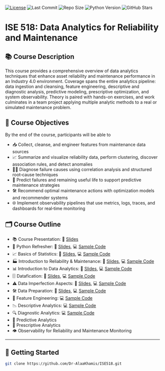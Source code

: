 [![License](https://img.shields.io/badge/License-MIT-yellow.svg)](https://github.com/Dr-AlaaKhamis/ISE518/blob/main/LICENSE)
![Last Commit](https://img.shields.io/github/last-commit/Dr-AlaaKhamis/ISE518)
![Repo Size](https://img.shields.io/github/repo-size/Dr-AlaaKhamis/ISE518)
![Python Version](https://img.shields.io/badge/python-3.8%2B-blue)
![GitHub Stars](https://img.shields.io/github/stars/Dr-AlaaKhamis/ISE518?style=social)


# ISE 518: Data Analytics for Reliability and Maintenance

## 📚 Course Description
This course provides a comprehensive overview of data analytics techniques that enhance asset reliability and maintenance performance in an Industry 4.0 environment. Coverage spans the entire analytics pipeline: data ingestion and cleansing, feature engineering, descriptive and diagnostic analysis, predictive modeling, prescriptive optimization, and system observability. Theory is paired with hands-on exercises, and work culminates in a team project applying multiple analytic methods to a real or simulated maintenance problem.

## 🎯 Course Objectives
By the end of the course, participants will be able to  
- 📥 Collect, cleanse, and engineer features from maintenance data sources  
- 📈 Summarize and visualize reliability data, perform clustering, discover association rules, and detect anomalies  
- 🕵️‍♂️ Diagnose failure causes using correlation analysis and structured root‑cause techniques  
- 🔮 Predict failures and remaining useful life to support predictive maintenance strategies  
- 🛠️ Recommend optimal maintenance actions with optimization models and recommender systems  
- 🌐 Implement observability pipelines that use metrics, logs, traces, and dashboards for real‑time monitoring  

## 🗂️ Course Outline
- 📚 Course Presentation: 📖 [Slides](https://github.com/Dr-AlaaKhamis/ISE518/tree/main/slides/L1-Course_Presentation.pdf) 
- 🐍 Python Refresher: 📖 [Slides](https://github.com/Dr-AlaaKhamis/ISE518/tree/main/slides/L2-Python-I.pdf), 💻 [Sample Code](https://github.com/Dr-AlaaKhamis/ISE518/tree/main/1_Python_refresher)
- 📈 Basics of Statistics: 📖 [Slides](https://github.com/Dr-AlaaKhamis/ISE518/tree/main/slides/L3-Statistics.pdf), 💻 [Sample Code](https://github.com/Dr-AlaaKhamis/ISE518/tree/main/2_Statistics)
- 🏭 Introduction to Reliability & Maintenance: 📖 [Slides](https://github.com/Dr-AlaaKhamis/ISE518/tree/main/slides/L4-RM.pdf), 💻 [Sample Code](https://github.com/Dr-AlaaKhamis/ISE518/tree/main/3_R&M)
- 📊 Introduction to Data Analytics: 📖 [Slides](https://github.com/Dr-AlaaKhamis/ISE518/tree/main/slides/L5-Intro_to_DA.pdf), 💻 [Sample Code](https://github.com/Dr-AlaaKhamis/ISE518/tree/main/4_Intro_DA)
- 🗄️ Datafication: 📖 [Slides](https://github.com/Dr-AlaaKhamis/ISE518/tree/main/slides/L6-Datafication.pdf), 💻 [Sample Code](https://github.com/Dr-AlaaKhamis/ISE518/tree/main/5_Datafication)
- ⚠️ Data Imperfection Aspects: 📖 [Slides](https://github.com/Dr-AlaaKhamis/ISE518/tree/main/slides/L7-8-Data_Imperfection_Data_Prep.pdf), 💻 [Sample Code](https://github.com/Dr-AlaaKhamis/ISE518/tree/main/6_Data_imperfection)
- 🛠️ Data Preparation: 📖 [Slides](https://github.com/Dr-AlaaKhamis/ISE518/tree/main/slides/L7-8-Data_Imperfection_Data_Prep.pdf), 💻 [Sample Code](https://github.com/Dr-AlaaKhamis/ISE518/tree/main/6_Data_imperfection)
- 🧬 Feature Engineering: 💻 [Sample Code](https://github.com/Dr-AlaaKhamis/ISE518/tree/main/7_Feature_engineering)
- 📉 Descriptive Analytics: 💻 [Sample Code](https://github.com/Dr-AlaaKhamis/ISE518/tree/main/8_Descriptive_analytics)
- 🔍 Diagnostic Analytics: 💻 [Sample Code](https://github.com/Dr-AlaaKhamis/ISE518/tree/main/9_Diagnostic_analytics)
- 🔮 Predictive Analytics
- 🚀 Prescriptive Analytics
- 👁️ Observability for Reliability and Maintenance Monitoring

---

## 🚀 Getting Started

```bash
git clone https://github.com/Dr-AlaaKhamis/ISE518.git
```